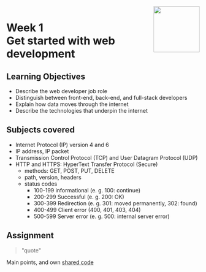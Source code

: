 <a href="../">
  <img src="/img/Introduction_to_Back-End_Development_logo.avif" width="120" align="right">
</a>

# Week 1 <br> Get started with web development

## Learning Objectives
- Describe the web developer job role
- Distinguish between front-end, back-end, and full-stack developers
- Explain how data moves through the internet
- Describe the technologies that underpin the internet

## Subjects covered
- Internet Protocol (IP) version 4 and 6
- IP address, IP packet
- Transmission Control Protocol (TCP) and User Datagram Protocol (UDP)
- HTTP and HTTPS: HyperText Transfer Protocol (Secure)
  - methods: GET, POST, PUT, DELETE
  - path, version, headers
  - status codes 
    - 100-199 informational (e. g. 100: continue)
    - 200-299 Successful (e. g. 200: OK)
    - 300-399 Redirection (e. g. 301: moved permanently, 302: found)
    - 400-499 Client error (400, 401, 403, 404)
    - 500-599 Server error (e. g. 500: internal server error)


## Assignment

>"quote"

Main points, and own [shared code](./code.language) 
